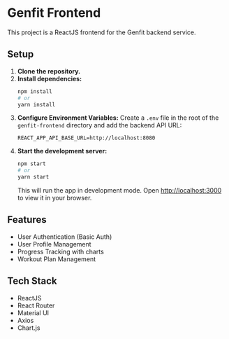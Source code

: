 # Genfit Frontend

This project is a ReactJS frontend for the Genfit backend service.

## Setup

1.  **Clone the repository.**
2.  **Install dependencies:**
    ```bash
    npm install
    # or
    yarn install
    ```
3.  **Configure Environment Variables:**
    Create a `.env` file in the root of the `genfit-frontend` directory and add the backend API URL:
    ```
    REACT_APP_API_BASE_URL=http://localhost:8080
    ```
4.  **Start the development server:**
    ```bash
    npm start
    # or
    yarn start
    ```
    This will run the app in development mode.
    Open [http://localhost:3000](http://localhost:3000) to view it in your browser.

## Features

-   User Authentication (Basic Auth)
-   User Profile Management
-   Progress Tracking with charts
-   Workout Plan Management

## Tech Stack

-   ReactJS
-   React Router
-   Material UI
-   Axios
-   Chart.js 